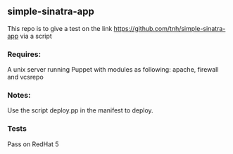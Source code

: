 ## simple-sinatra-app
This repo is to give a test on the link https://github.com/tnh/simple-sinatra-app via a script

### Requires:
A unix server running Puppet with modules as following: apache, firewall and vcsrepo

### Notes: 
Use the script deploy.pp in the manifest to deploy. 
	
### Tests
Pass on RedHat 5

